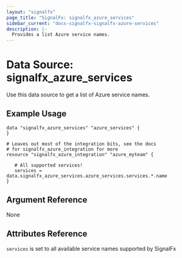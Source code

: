 ```yaml
---
layout: "signalfx"
page_title: "SignalFx: signalfx_azure_services"
sidebar_current: "docs-signalfx-signalfx-azure-services"
description: |-
  Provides a list Azure service names.
---
```


# Data Source: signalfx_azure_services

Use this data source to get a list of Azure service names.

## Example Usage

```hcl
data "signalfx_azure_services" "azure_services" {
}

# Leaves out most of the integration bits, see the docs
# for signalfx_azure_integration for more
resource "signalfx_azure_integration" "azure_myteam" {
  
   # All supported services!
   services = data.signalfx_azure_services.azure_services.services.*.name
}
```

## Argument Reference

None

## Attributes Reference

`services` is set to all available service names supported by SignalFx
